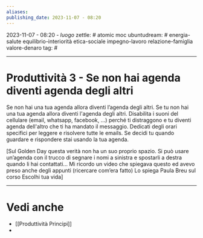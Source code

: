 ```yaml
---
aliases: 
publishing_date: 2023-11-07 - 08:20
---
```

2023-11-07 - 08:20 - *luogo*
zettle: # atomic moc
ubuntudream: # energia-salute equilibrio-interiorità etica-sociale impegno-lavoro relazione-famiglia valore-denaro 
tag: #

---
# Produttività 3 - Se non hai agenda diventi agenda degli altri

Se non hai una tua agenda allora diventi l’agenda degli altri.
Se tu non hai una tua agenda allora diventi l'agenda degli altri.
Disabilita i suoni del cellulare (email, whatsapp, facebook, ...) perché ti distraggono e tu diventi agenda dell'altro che ti ha mandato il messaggio.
Dedicati degli orari specifici per leggere e risolvere tutte le emails. Se decidi tu quando guardare e rispondere stai usando la tua agenda.

[Sul Golden Day questa verità non ha un suo proprio spazio. Si può usare un’agenda con il trucco di segnare i nomi a sinistra e spostarli a destra quando li hai contattati… Mi ricordo un video che spiegava questo ed avevo preso anche degli appunti (ricercare com’era fatto) Lo spiega Paula Breu sul corso Escolhi tua vida]



---
# Vedi anche
- [[Produttività Principi]]
- 